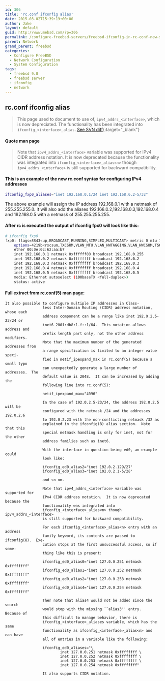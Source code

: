 ```yaml
---
id: 306
title: 'rc.conf ifconfig alias'
date: 2015-03-02T15:39:19+00:00
author: Jake
layout: default
guid: http://www.mebsd.com/?p=306
permalink: /configure-freebsd-servers/freebsd-ifconfig-in-rc-conf-new-style.html
parent: Network
grand_parent: freebsd
categories:
  - Configure FreeBSD
  - Network Configuration
  - System Configuration
tags:
  - freebsd 9.0
  - freebsd server
  - ifconfig
  - network
---
```

## rc.conf ifconfig alias

> This page used to document to use of, `ipv4_addrs_<interface>`, which is now depreciated. The functionality has been integrated into `ifconfig_<interface>_alias`. [See SVN diff](http://svnweb.freebsd.org/base/head/share/man/man5/rc.conf.5?r1=251584&#038;r2=252015){:target="_blank"}

#### Quote man page
> Note that `ipv4_addrs_<interface>` variable was supported for IPv4 CIDR address notation. It is now deprecated because the functionality was integrated into `ifconfig_<interface>_alias<n>` though `ipv4_addrs_<interface>` is still supported for backward compatibility.

#### This is an example of the new rc.conf syntax for configuring IPv4 addresses

```sh
ifconfig_fxp0_aliases="inet 192.168.0.1/24 inet 192.168.0.2-5/32"
```

The above example will assign the IP address 192.168.0.1 with a netmask of 255.255.255.0. It will also add the aliases 192.168.0.2,192.168.0.3,192.168.0.4 and 192.168.0.5 with a netmask of 255.255.255.255.

#### After rc is executed the output of **ifconfig fpx0** will look like this:

```sh
# ifconfig fxp0
fxp0: flags=8843<up,BROADCAST,RUNNING,SIMPLEX,MULTICAST> metric 0 mtu 1500
	options=4219b<rxcsum,TXCSUM,VLAN_MTU,VLAN_HWTAGGING,VLAN_HWCSUM,TSO4,WOL_MAGIC,VLAN_HWTSO>
	ether 00:0e:0c:62:aa:b7
	inet 192.168.0.1 netmask 0xffffff00 broadcast 192.168.0.255
	inet 192.168.0.2 netmask 0xffffffff broadcast 192.168.0.2
	inet 192.168.0.3 netmask 0xffffffff broadcast 192.168.0.3
	inet 192.168.0.4 netmask 0xffffffff broadcast 192.168.0.4
	inet 192.168.0.5 netmask 0xffffffff broadcast 192.168.0.5
	media: Ethernet autoselect (100baseTX <full-duplex>)
	status: active
```

#### Full extract from [rc.conf(5)](http://www.mebsd.com/man/rc.conf/5 "rc.conf(5) man page") man page:

```
It also possible to configure multiple IP addresses in Class-
                 less Inter-Domain Routing (CIDR) address notation, whose each
                 address component can be a range like inet 192.0.2.5-23/24 or
                 inet6 2001:db8:1-f::1/64.  This notation allows address and
                 prefix length part only, not the other address modifiers.
                 Note that the maximum number of the generated addresses from
                 a range specification is limited to an integer value speci-
                 fied in netif_ipexpand_max in rc.conf(5) because a small typo
                 can unexpectedly generate a large number of addresses.  The
                 default value is 2048.  It can be increased by adding the
                 following line into rc.conf(5):

                 netif_ipexpand_max="4096"

                 In the case of 192.0.2.5-23/24, the address 192.0.2.5 will be
                 configured with the netmask /24 and the addresses 192.0.2.6
                 to 192.0.2.23 with the non-conflicting netmask /32 as
                 explained in the ifconfig(8) alias section.  Note that this
                 special netmask handling is only for inet, not for the other
                 address families such as inet6.

                 With the interface in question being ed0, an example could
                 look like:

                 ifconfig_ed0_alias2="inet 192.0.2.129/27"
                 ifconfig_ed0_alias3="inet 192.0.2.1-5/28"

                 and so on.

                 Note that ipv4_addrs_<interface> variable was supported for
                 IPv4 CIDR address notation.  It is now deprecated because the
                 functionality was integrated into
                 ifconfig_<interface>_alias<n> though ipv4_addrs_<interface>
                 is still supported for backward compatibility.

                 For each ifconfig_<interface>_alias<n> entry with an address
                 family keyword, its contents are passed to ifconfig(8).  Exe-
                 cution stops at the first unsuccessful access, so if some-
                 thing like this is present:

                 ifconfig_ed0_alias0="inet 127.0.0.251 netmask 0xffffffff"
                 ifconfig_ed0_alias1="inet 127.0.0.252 netmask 0xffffffff"
                 ifconfig_ed0_alias2="inet 127.0.0.253 netmask 0xffffffff"
                 ifconfig_ed0_alias4="inet 127.0.0.254 netmask 0xffffffff"

                 Then note that alias4 would not be added since the search
                 would stop with the missing ``alias3'' entry.  Because of
                 this difficult to manage behavior, there is
                 ifconfig_<interface>_aliases variable, which has the same
                 functionality as ifconfig_<interface>_alias<n> and can have
                 all of entries in a variable like the following:

                 ifconfig_ed0_aliases="\
                         inet 127.0.0.251 netmask 0xffffffff \
                         inet 127.0.0.252 netmask 0xffffffff \
                         inet 127.0.0.253 netmask 0xffffffff \
                         inet 127.0.0.254 netmask 0xffffffff"

                 It also supports CIDR notation.
```
